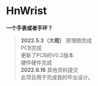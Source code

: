 # **HnWrist**  
**一个手表或者手环？**  
 >**2022.5.3（大概）**
 原理图完成  
 PCB完成  
 更新了PCB的V0.2版本  
 硬件硬件完成  
 > **2022.6.16** 
 其他资料提交  
 此项目用于完成我的毕业设计。
